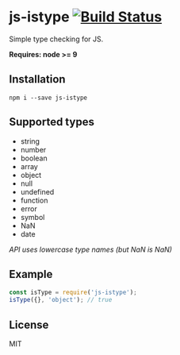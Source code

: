 # js-istype [![Build Status](https://travis-ci.org/iamdevonbutler/js-istype.svg?branch=master)](https://travis-ci.org/iamdevonbutler/js-istype)

Simple type checking for JS.

**Requires: node >= 9**

## Installation
```
npm i --save js-istype
```

## Supported types
- string
- number
- boolean
- array
- object
- null
- undefined
- function
- error
- symbol
- NaN
- date

*API uses lowercase type names (but NaN is NaN)*

## Example
```javascript
const isType = require('js-istype');
isType({}, 'object'); // true
```

## License
MIT
